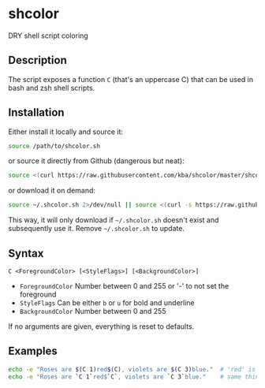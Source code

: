 # shcolor

DRY shell script coloring

## Description

The script exposes a function `C` (that's an uppercase C) that can be used
in bash and zsh shell scripts.

## Installation

Either install it locally and source it:

```bash
source /path/to/shcolor.sh
```

or source it directly from Github (dangerous but neat):

```bash
source <(curl https://raw.githubusercontent.com/kba/shcolor/master/shcolor.sh)
```

or download it on demand:

```bash
source ~/.shcolor.sh 2>/dev/null || source <(curl -s https://raw.githubusercontent.com/kba/shcolor/master/shcolor.sh|tee ~/.shcolor.sh)
```
This way, it will only download if `~/.shcolor.sh` doesn't exist and subsequently use it. Remove `~/.shcolor.sh` to update.

## Syntax

```
C <ForegroundColor> [<StyleFlags>] [<BackgroundColor>]
```

* `ForegroundColor` Number between 0 and 255 or '-' to not set the foreground
* `StyleFlags` Can be either `b` or `u` for bold and underline
* `BackgroundColor` Number between 0 and 255

If no arguments are given, everything is reset to defaults.

## Examples

```bash
echo -e "Roses are $(C 1)red$(C), violets are $(C 3)blue."  # 'red' is printed in red, 'violet' in blue
echo -e "Roses are `C 1`red$`C`, violets are `C 3`blue."    # same thing different syntax
```
